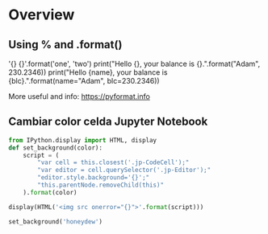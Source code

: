 # Overview

## Using % and .format()

'{} {}'.format('one', 'two')
print("Hello {}, your balance is {}.".format("Adam", 230.2346))
print("Hello {name}, your balance is {blc}.".format(name="Adam", blc=230.2346))

More useful and info: https://pyformat.info

## Cambiar color celda Jupyter Notebook

```python
from IPython.display import HTML, display
def set_background(color):    
    script = (
        "var cell = this.closest('.jp-CodeCell');"
        "var editor = cell.querySelector('.jp-Editor');"
        "editor.style.background='{}';"
        "this.parentNode.removeChild(this)"
    ).format(color)

display(HTML('<img src onerror="{}">'.format(script)))

set_background('honeydew')
```
